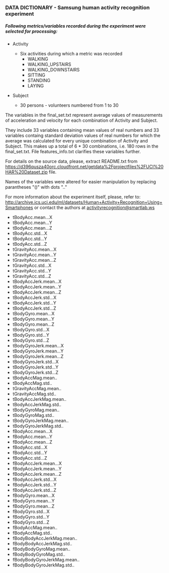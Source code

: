### DATA DICTIONARY - Samsung human activity recognition experiment


##### Following metrics/variables recorded during the experiment were selected for processing:

* Activity  
   * Six activities during which a metric was recorded  
     * WALKING  
     * WALKING_UPSTAIRS  
     * WALKING_DOWNSTAIRS  
     * SITTING  
     * STANDING  
     * LAYING  


* Subject  
   * 30 persons - volunteers numbered from 1 to 30  


The variables in the final_set.txt represent average values of measurements of acceleration and velocity for each combination of Activity and Subject. 

They include 33 variables containing mean values of real numbers and 33 variables containg standard deviation values of real numbers for which the average was calculated for every unique combination of Activity and Subject. This makes up a total of 6 * 30 combinations, i.e. 180 rows in the final_set.txt. File features_info.txt clarifies these variables further.

For details on the source data, please, extract README.txt from  https://d396qusza40orc.cloudfront.net/getdata%2Fprojectfiles%2FUCI%20HAR%20Dataset.zip file.

Names of the variables were altered for easier manipulation by replacing parantheses "()" with dots ".."

For more information about the experiment itself, please, refer to:  http://archive.ics.uci.edu/ml/datasets/Human+Activity+Recognition+Using+Smartphones or contact the authors at activityrecognition@smartlab.ws 


* tBodyAcc.mean...X   
* tBodyAcc.mean...Y   
* tBodyAcc.mean...Z   
* tBodyAcc.std...X   
* tBodyAcc.std...Y   
* tBodyAcc.std...Z   
* tGravityAcc.mean...X   
* tGravityAcc.mean...Y  
* tGravityAcc.mean...Z  
* tGravityAcc.std...X  
* tGravityAcc.std...Y  
* tGravityAcc.std...Z  
* tBodyAccJerk.mean...X    
* tBodyAccJerk.mean...Y  
* tBodyAccJerk.mean...Z  
* tBodyAccJerk.std...X  
* tBodyAccJerk.std...Y  
* tBodyAccJerk.std...Z  
* tBodyGyro.mean...X  
* tBodyGyro.mean...Y  
* tBodyGyro.mean...Z  
* tBodyGyro.std...X  
* tBodyGyro.std...Y  
* tBodyGyro.std...Z  
* tBodyGyroJerk.mean...X  
* tBodyGyroJerk.mean...Y  
* tBodyGyroJerk.mean...Z  
* tBodyGyroJerk.std...X  
* tBodyGyroJerk.std...Y  
* tBodyGyroJerk.std...Z  
* tBodyAccMag.mean..  
* tBodyAccMag.std..  
* tGravityAccMag.mean..  
* tGravityAccMag.std..  
* tBodyAccJerkMag.mean..  
* tBodyAccJerkMag.std..  
* tBodyGyroMag.mean..  
* tBodyGyroMag.std..  
* tBodyGyroJerkMag.mean..  
* tBodyGyroJerkMag.std..  
* fBodyAcc.mean...X  
* fBodyAcc.mean...Y  
* fBodyAcc.mean...Z  
* fBodyAcc.std...X  
* fBodyAcc.std...Y  
* fBodyAcc.std...Z  
* fBodyAccJerk.mean...X  
* fBodyAccJerk.mean...Y  
* fBodyAccJerk.mean...Z  
* fBodyAccJerk.std...X  
* fBodyAccJerk.std...Y  
* fBodyAccJerk.std...Z  
* fBodyGyro.mean...X  
* fBodyGyro.mean...Y  
* fBodyGyro.mean...Z  
* fBodyGyro.std...X  
* fBodyGyro.std...Y  
* fBodyGyro.std...Z  
* fBodyAccMag.mean..  
* fBodyAccMag.std..  
* fBodyBodyAccJerkMag.mean..  
* fBodyBodyAccJerkMag.std..  
* fBodyBodyGyroMag.mean..  
* fBodyBodyGyroMag.std..  
* fBodyBodyGyroJerkMag.mean..  
* fBodyBodyGyroJerkMag.std..




